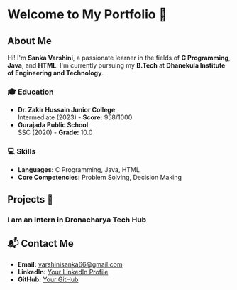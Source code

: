 # Welcome to My Portfolio 👋

## About Me

Hi! I'm **Sanka Varshini**, a passionate learner in the fields of **C Programming**, **Java**, and **HTML**. I'm currently pursuing my **B.Tech** at **Dhanekula Institute of Engineering and Technology**.

### 🎓 Education
- **Dr. Zakir Hussain Junior College**  
  Intermediate (2023) - **Score:** 958/1000
- **Gurajada Public School**  
  SSC (2020) - **Grade:** 10.0

### 💻 Skills
- **Languages:** C Programming, Java, HTML
- **Core Competencies:** Problem Solving, Decision Making

## Projects 🚀

### I am an Intern in Dronacharya Tech Hub

## 📬 Contact Me

- **Email:** varshinisanka66@gmail.com
- **LinkedIn:** [Your LinkedIn Profile](https://www.linkedin.com/in/your-profile)
- **GitHub:** [Your GitHub](https://github.com/varshini-rupa)

